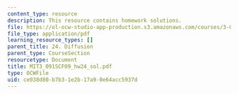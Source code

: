 ```yaml
---
content_type: resource
description: This resource contains homework solutions.
file: https://ol-ocw-studio-app-production.s3.amazonaws.com/courses/3-091sc-introduction-to-solid-state-chemistry-fall-2010/ce038d80b7b31e2b17a90e64acc5937d_MIT3_091SCF09_hw24_sol.pdf
file_type: application/pdf
learning_resource_types: []
parent_title: 24. Diffusion
parent_type: CourseSection
resourcetype: Document
title: MIT3_091SCF09_hw24_sol.pdf
type: OCWFile
uid: ce038d80-b7b3-1e2b-17a9-0e64acc5937d
---
```

